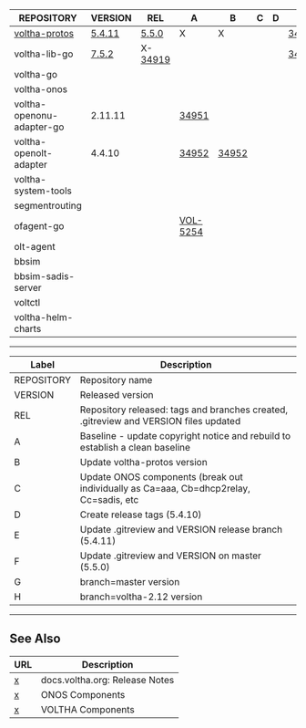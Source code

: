  | REPOSITORY | VERSION | REL | A | B | C | D | E | F | G | H | 
 | ---------- | ------- | --- | - | - | - | - | - | - | - | - |
 |  [voltha-protos](https://gerrit.opencord.org/plugins/gitiles/voltha-protos/+/refs/heads/voltha-2.12) |  [5.4.11](https://gerrit.opencord.org/plugins/gitiles/voltha-protos/+/refs/heads/voltha-2.12/VERSION) |  [5.5.0](https://gerrit.opencord.org/plugins/gitiles/voltha-protos/+/refs/heads/master/VERSION) | X                                                                        | X                                                                     |  |  | [34934](https://gerrit.opencord.org/c/voltha-protos/+/34934) | [34936](https://gerrit.opencord.org/c/voltha-protos/+/34936) | [5.4.11](https://gerrit.opencord.org/plugins/gitiles/voltha-protos/+/refs/heads/voltha-2.12/VERSION) | [34956](https://gerrit.opencord.org/c/voltha-protos/+/34956)                                 | 
 |  voltha-lib-go                                                                                       |  [7.5.2](https://gerrit.opencord.org/plugins/gitiles/voltha-lib-go/+/refs/tags/v7.5.2)                | X-[34919](https://gerrit.opencord.org/c/voltha-lib-go/+/34919)                                  |                                                                          |                                                                       |  |  | [34946](https://gerrit.opencord.org/c/voltha-lib-go/+/34946) | [34948](https://gerrit.opencord.org/c/voltha-lib-go/+/34948) |  7.6.0-dev                                                                                           | [7.5.2](http://gerrit.opencord.org/plugins/gitiles/voltha-lib-go/+/refs/tags/v7.5.2/VERSION) | 
 |  voltha-go                                                                                           |                                                                                                       |                                                                                                 |                                                                          |                                                                       |  |  |                                                              |                                                              |                                                                                                      |                                                                                              | 
 |  voltha-onos                                                                                         |                                                                                                       |                                                                                                 |                                                                          |                                                                       |  |  |                                                              |                                                              |                                                                                                      |                                                                                              | 
 |  voltha-openonu-adapter-go                                                                           |  2.11.11                                                                                              |                                                                                                 | [34951](https://gerrit.opencord.org/c/voltha-openonu-adapter-go/+/34951) |                                                                       |  |  |                                                              |                                                              |                                                                                                      |                                                                                              | 
 |  voltha-openolt-adapter                                                                              |  4.4.10                                                                                               |                                                                                                 | [34952](https://gerrit.opencord.org/c/voltha-openolt-adapter/+/34952)    | [34952](https://gerrit.opencord.org/c/voltha-openolt-adapter/+/34952) |  |  |                                                              |                                                              |                                                                                                      |                                                                                              | 
 |  voltha-system-tools                                                                                 |                                                                                                       |                                                                                                 |                                                                          |                                                                       |  |  |                                                              |                                                              |                                                                                                      |                                                                                              | 
 |  segmentrouting                                                                                      |                                                                                                       |                                                                                                 |                                                                          |                                                                       |  |  |                                                              |                                                              |                                                                                                      |                                                                                              | 
 |  ofagent-go                                                                                          |                                                                                                       |                                                                                                 | [VOL-5254](https://jira.opencord.org/browse/VOL-5254)                    |                                                                       |  |  |                                                              |                                                              |                                                                                                      |                                                                                              | 
 |  olt-agent                                                                                           |                                                                                                       |                                                                                                 |                                                                          |                                                                       |  |  |                                                              |                                                              |                                                                                                      |                                                                                              | 
 |  bbsim                                                                                               |                                                                                                       |                                                                                                 |                                                                          |                                                                       |  |  |                                                              |                                                              |                                                                                                      |                                                                                              | 
 |  bbsim-sadis-server                                                                                  |                                                                                                       |                                                                                                 |                                                                          |                                                                       |  |  |                                                              |                                                              |                                                                                                      |                                                                                              | 
 |  voltctl                                                                                             |                                                                                                       |                                                                                                 |                                                                          |                                                                       |  |  |                                                              |                                                              |                                                                                                      |                                                                                              | 
 |  voltha-helm-charts                                                                                  |                                                                                                       |                                                                                                 |                                                                          |                                                                       |  |  |                                                              |                                                              |                                                                                                      |                                                                                              | 




---

| Label | Description |
| ----- | ----------- |
 |  REPOSITORY | Repository name                                                                         | 
 |  VERSION    | Released version                                                                        | 
 |  REL        | Repository released: tags and branches created, .gitreview and VERSION files updated    | 
 |  A          | Baseline - update copyright notice and rebuild to establish a clean baseline            | 
 |  B          | Update voltha-protos version                                                            | 
 |  C          | Update ONOS components (break out individually as Ca=aaa, Cb=dhcp2relay, Cc=sadis, etc  | 
 |  D          | Create release tags (5.4.10)                                                            | 
 |  E          | Update .gitreview and VERSION release branch (5.4.11)                                   | 
 |  F          | Update .gitreview and VERSION on master (5.5.0)                                         | 
 |  G          | branch=master version                                                                   | 
 |  H          | branch=voltha-2.12 version                                                              | 


---

## See Also

| URL | Description |
| --- | ----------- |
| [x](https://docs.voltha.org) | docs.voltha.org: Release Notes |
| [x](https://docs.voltha.org/master/release_notes/voltha_2.12.html#onos-components) | ONOS Components |
| [x](https://docs.voltha.org/master/release_notes/voltha_2.12.html#voltha-components) | VOLTHA Components |
